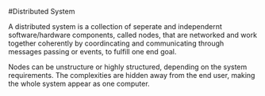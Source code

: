 #Distributed System

A distributed system is a collection of seperate and independernt software/hardware components, called nodes, that are networked and work together coherently by coordincating and communicating through messages passing or events, to fulfill one end goal.

Nodes can be unstructure or highly structured, depending on the system requirements. The complexities are hidden away from the end user, making the whole system appear as one computer.
